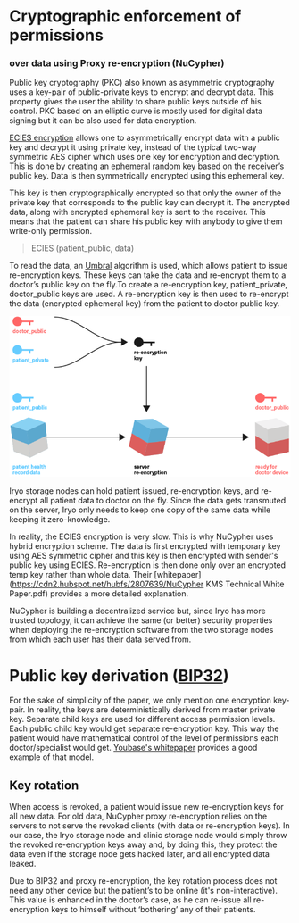 # **Cryptographic enforcement of permissions**

### **over data using Proxy re-encryption \(NuCypher\)**

Public key cryptography \(PKC\) also known as asymmetric cryptography uses a key-pair of public-private keys to encrypt and decrypt data. This property gives the user the ability to share public keys outside of his control. PKC based on an elliptic curve is mostly used for digital data signing but it can be also used for data encryption.

[ECIES encryption](https://en.wikipedia.org/wiki/Integrated_Encryption_Scheme) allows one to asymmetrically encrypt data with a public key and decrypt it using private key, instead of the typical two-way symmetric AES cipher which uses one key for encryption and decryption. This is done by creating an ephemeral random key based on the receiver’s public key. Data is then symmetrically encrypted using this ephemeral key.

This key is then cryptographically encrypted so that only the owner of the private key that corresponds to the public key can decrypt it. The encrypted data, along with encrypted ephemeral key is sent to the receiver. This means that the patient can share his public key with anybody to give them write-only permission.

> ECIES \(patient\_public, data\)

To read the data, an [Umbral](https://github.com/nucypher/nucypher-kms/blob/master/nkms/crypto/api.py#L384) algorithm is used, which allows patient to issue re-encryption keys. These keys can take the data and re-encrypt them to a doctor’s public key on the fly.To create a re-encryption key, patient\_private, doctor\_public keys are used. A re-encryption key is then used to re-encrypt the data \(encrypted ephemeral key\) from the patient to doctor public key.

![](assets/6.png)

Iryo storage nodes can hold patient issued, re-encryption keys, and re-encrypt all patient data to doctor on the fly. Since the data gets transmuted on the server, Iryo only needs to keep one copy of the same data while keeping it zero-knowledge.

In reality, the ECIES encryption is very slow. This is why NuCypher uses hybrid encryption scheme. The data is first encrypted with temporary key using AES symmetric cipher and this key is then encrypted with sender's public key using ECIES. Re-encryption is then done only over an encrypted temp key rather than whole data. Their [whitepaper](https://cdn2.hubspot.net/hubfs/2807639/NuCypher KMS Technical White Paper.pdf) provides a more detailed explanation.

NuCypher is building a decentralized service but, since Iryo has more trusted topology, it can achieve the same \(or better\) security properties when deploying the re-encryption software from the two storage nodes from which each user has their data served from.

# **Public key derivation \(**[**BIP32**](https://github.com/bitcoin/bips/blob/master/bip-0032.mediawiki)**\)**

For the sake of simplicity of the paper, we only mention one encryption key-pair. In reality, the keys are deterministically derived from master private key. Separate child keys are used for different access permission levels. Each public child key would get separate re-encryption key. This way the patient would have mathematical control of the level of permissions each doctor/specialist would get. [Youbase's whitepaper](https://paper.youbase.io/content/structured-data.html#path-levels) provides a good example of that model.

## **Key rotation**

When access is revoked, a patient would issue new re-encryption keys for all new data. For old data, NuCypher proxy re-encryption relies on the servers to not serve the revoked clients \(with data or re-encryption keys\). In our case, the Iryo storage node and clinic storage node would simply throw the revoked re-encryption keys away and, by doing this, they protect the data even if the storage node gets hacked later, and all encrypted data leaked.

Due to BIP32 and proxy re-encryption, the key rotation process does not need any other device but the patient’s to be online \(it's non-interactive\). This value is enhanced in the doctor’s case, as he can re-issue all re-encryption keys to himself without ‘bothering’ any of their patients.

